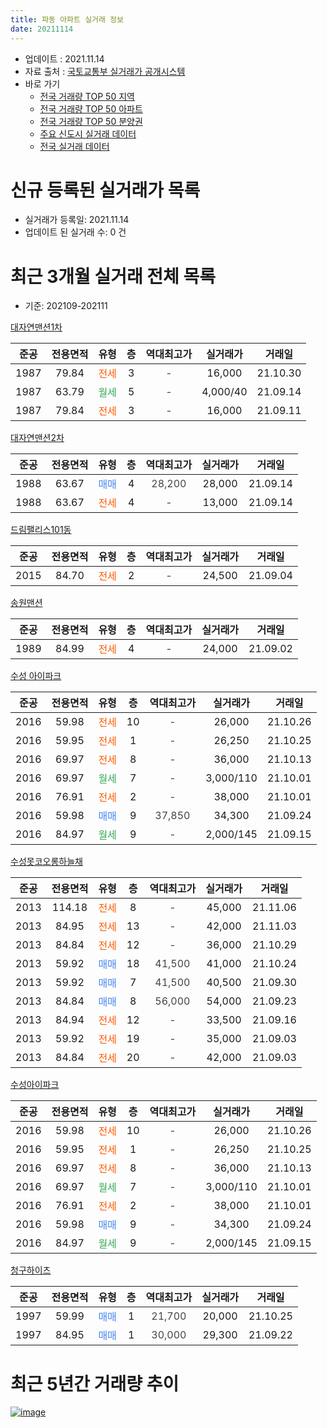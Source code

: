 ```yaml
---
title: 파동 아파트 실거래 정보
date: 20211114
---
```


* 업데이트 : 2021.11.14
* 자료 출처 : [국토교통부 실거래가 공개시스템](http://rt.molit.go.kr)
* 바로 가기
    * [전국 거래량 TOP 50 지역](https://apt-info.github.io/apt-trade-info/tr)
    * [전국 거래량 TOP 50 아파트](https://apt-info.github.io/apt-trade-info/ta)
    * [전국 거래량 TOP 50 분양권](https://apt-info.github.io/apt-trade-info/tb)
    * [주요 신도시 실거래 데이터](https://apt-info.github.io/apt-trade-info/newtown)
    * [전국 실거래 데이터](https://apt-info.github.io/apt-trade-info/all)



<script async src="https://pagead2.googlesyndication.com/pagead/js/adsbygoogle.js"></script>
<!-- 기본광고 -->
<ins class="adsbygoogle"
     style="display:block"
     data-ad-client="ca-pub-1142216861245946"
     data-ad-slot="4805727019"
     data-ad-format="auto"
     data-full-width-responsive="true"></ins>
<script>
     (adsbygoogle = window.adsbygoogle || []).push({});
</script>


# 신규 등록된 실거래가 목록

* 실거래가 등록일: 2021.11.14
* 업데이트 된 실거래 수: 0 건




<script async src="https://pagead2.googlesyndication.com/pagead/js/adsbygoogle.js"></script>
<!-- 기본광고 -->
<ins class="adsbygoogle"
     style="display:block"
     data-ad-client="ca-pub-1142216861245946"
     data-ad-slot="4805727019"
     data-ad-format="auto"
     data-full-width-responsive="true"></ins>
<script>
     (adsbygoogle = window.adsbygoogle || []).push({});
</script>


# 최근 3개월 실거래 전체 목록
* 기준: 202109-202111


[대자연맨션1차](https://search.naver.com/search.naver?query=%EB%8C%80%EC%9E%90%EC%97%B0%EB%A7%A8%EC%85%981%EC%B0%A8)

|준공|전용면적|유형|층|역대최고가|실거래가|거래일|
|:---:|:---:|:---:|:---:|:---:|:---:|:---:|
|1987|79.84|<span style="color:#FF5A00">전세</span>|3|<span style="color:#444444">-</span>|16,000|21.10.30|
|1987|63.79|<span style="color:#34A853">월세</span>|5|<span style="color:#444444">-</span>|4,000/40|21.09.14|
|1987|79.84|<span style="color:#FF5A00">전세</span>|3|<span style="color:#444444">-</span>|16,000|21.09.11|

[대자연맨션2차](https://search.naver.com/search.naver?query=%EB%8C%80%EC%9E%90%EC%97%B0%EB%A7%A8%EC%85%982%EC%B0%A8)

|준공|전용면적|유형|층|역대최고가|실거래가|거래일|
|:---:|:---:|:---:|:---:|:---:|:---:|:---:|
|1988|63.67|<span style="color:#4285F3">매매</span>|4|<span style="color:#444444">28,200</span>|28,000|21.09.14|
|1988|63.67|<span style="color:#FF5A00">전세</span>|4|<span style="color:#444444">-</span>|13,000|21.09.14|

[드림팰리스101동](https://search.naver.com/search.naver?query=%EB%93%9C%EB%A6%BC%ED%8C%B0%EB%A6%AC%EC%8A%A4101%EB%8F%99)

|준공|전용면적|유형|층|역대최고가|실거래가|거래일|
|:---:|:---:|:---:|:---:|:---:|:---:|:---:|
|2015|84.70|<span style="color:#FF5A00">전세</span>|2|<span style="color:#444444">-</span>|24,500|21.09.04|

[송원맨션](https://search.naver.com/search.naver?query=%EC%86%A1%EC%9B%90%EB%A7%A8%EC%85%98)

|준공|전용면적|유형|층|역대최고가|실거래가|거래일|
|:---:|:---:|:---:|:---:|:---:|:---:|:---:|
|1989|84.99|<span style="color:#FF5A00">전세</span>|4|<span style="color:#444444">-</span>|24,000|21.09.02|

[수성 아이파크](https://search.naver.com/search.naver?query=%EC%88%98%EC%84%B1+%EC%95%84%EC%9D%B4%ED%8C%8C%ED%81%AC)

|준공|전용면적|유형|층|역대최고가|실거래가|거래일|
|:---:|:---:|:---:|:---:|:---:|:---:|:---:|
|2016|59.98|<span style="color:#FF5A00">전세</span>|10|<span style="color:#444444">-</span>|26,000|21.10.26|
|2016|59.95|<span style="color:#FF5A00">전세</span>|1|<span style="color:#444444">-</span>|26,250|21.10.25|
|2016|69.97|<span style="color:#FF5A00">전세</span>|8|<span style="color:#444444">-</span>|36,000|21.10.13|
|2016|69.97|<span style="color:#34A853">월세</span>|7|<span style="color:#444444">-</span>|3,000/110|21.10.01|
|2016|76.91|<span style="color:#FF5A00">전세</span>|2|<span style="color:#444444">-</span>|38,000|21.10.01|
|2016|59.98|<span style="color:#4285F3">매매</span>|9|<span style="color:#444444">37,850</span>|34,300|21.09.24|
|2016|84.97|<span style="color:#34A853">월세</span>|9|<span style="color:#444444">-</span>|2,000/145|21.09.15|

[수성못코오롱하늘채](https://search.naver.com/search.naver?query=%EC%88%98%EC%84%B1%EB%AA%BB%EC%BD%94%EC%98%A4%EB%A1%B1%ED%95%98%EB%8A%98%EC%B1%84)

|준공|전용면적|유형|층|역대최고가|실거래가|거래일|
|:---:|:---:|:---:|:---:|:---:|:---:|:---:|
|2013|114.18|<span style="color:#FF5A00">전세</span>|8|<span style="color:#444444">-</span>|45,000|21.11.06|
|2013|84.95|<span style="color:#FF5A00">전세</span>|13|<span style="color:#444444">-</span>|42,000|21.11.03|
|2013|84.84|<span style="color:#FF5A00">전세</span>|12|<span style="color:#444444">-</span>|36,000|21.10.29|
|2013|59.92|<span style="color:#4285F3">매매</span>|18|<span style="color:#444444">41,500</span>|41,000|21.10.24|
|2013|59.92|<span style="color:#4285F3">매매</span>|7|<span style="color:#444444">41,500</span>|40,500|21.09.30|
|2013|84.84|<span style="color:#4285F3">매매</span>|8|<span style="color:#444444">56,000</span>|54,000|21.09.23|
|2013|84.94|<span style="color:#FF5A00">전세</span>|12|<span style="color:#444444">-</span>|33,500|21.09.16|
|2013|59.92|<span style="color:#FF5A00">전세</span>|19|<span style="color:#444444">-</span>|35,000|21.09.03|
|2013|84.84|<span style="color:#FF5A00">전세</span>|20|<span style="color:#444444">-</span>|42,000|21.09.03|

[수성아이파크](https://search.naver.com/search.naver?query=%EC%88%98%EC%84%B1%EC%95%84%EC%9D%B4%ED%8C%8C%ED%81%AC)

|준공|전용면적|유형|층|역대최고가|실거래가|거래일|
|:---:|:---:|:---:|:---:|:---:|:---:|:---:|
|2016|59.98|<span style="color:#FF5A00">전세</span>|10|<span style="color:#444444">-</span>|26,000|21.10.26|
|2016|59.95|<span style="color:#FF5A00">전세</span>|1|<span style="color:#444444">-</span>|26,250|21.10.25|
|2016|69.97|<span style="color:#FF5A00">전세</span>|8|<span style="color:#444444">-</span>|36,000|21.10.13|
|2016|69.97|<span style="color:#34A853">월세</span>|7|<span style="color:#444444">-</span>|3,000/110|21.10.01|
|2016|76.91|<span style="color:#FF5A00">전세</span>|2|<span style="color:#444444">-</span>|38,000|21.10.01|
|2016|59.98|<span style="color:#4285F3">매매</span>|9|<span style="color:#444444">-</span>|34,300|21.09.24|
|2016|84.97|<span style="color:#34A853">월세</span>|9|<span style="color:#444444">-</span>|2,000/145|21.09.15|

[청구하이츠](https://search.naver.com/search.naver?query=%EC%B2%AD%EA%B5%AC%ED%95%98%EC%9D%B4%EC%B8%A0)

|준공|전용면적|유형|층|역대최고가|실거래가|거래일|
|:---:|:---:|:---:|:---:|:---:|:---:|:---:|
|1997|59.99|<span style="color:#4285F3">매매</span>|1|<span style="color:#444444">21,700</span>|20,000|21.10.25|
|1997|84.95|<span style="color:#4285F3">매매</span>|1|<span style="color:#444444">30,000</span>|29,300|21.09.22|



<script async src="https://pagead2.googlesyndication.com/pagead/js/adsbygoogle.js"></script>
<!-- 기본광고 -->
<ins class="adsbygoogle"
     style="display:block"
     data-ad-client="ca-pub-1142216861245946"
     data-ad-slot="4805727019"
     data-ad-format="auto"
     data-full-width-responsive="true"></ins>
<script>
     (adsbygoogle = window.adsbygoogle || []).push({});
</script>


# 최근 5년간 거래량 추이


<div style="width:100%;">
    <canvas id="deal_progress" height="200"></canvas>
</div>

<script>
new Chart(document.getElementById("deal_progress"), {
    type: 'line',
    data: {
        labels: ['16.01','16.02','16.03','16.04','16.05','16.06','16.07','16.08','16.09','16.10','16.11','16.12','17.01','17.02','17.03','17.04','17.05','17.06','17.07','17.08','17.09','17.10','17.11','17.12','18.01','18.02','18.03','18.04','18.05','18.06','18.07','18.08','18.09','18.10','18.11','18.12','19.01','19.02','19.03','19.04','19.05','19.06','19.07','19.08','19.09','19.10','19.11','19.12','20.01','20.02','20.03','20.04','20.05','20.06','20.07','20.08','20.09','20.10','20.11','20.12','21.01','21.02','21.03','21.04','21.05','21.06','21.07','21.08','21.09','21.10','21.11'],
        datasets: [{
            label: '매매/분양권',
            data: [15,15,12,17,19,31,26,29,55,58,36,23,14,19,21,14,11,27,37,28,15,14,19,7,14,12,21,8,13,16,6,28,17,13,9,7,14,3,11,15,9,14,13,12,11,26,35,18,13,16,6,12,12,16,31,21,25,32,54,18,20,11,11,16,9,4,11,7,6,2,0],
            borderColor: "rgba(66, 133, 243, 1)",
            backgroundColor: "rgba(66, 133, 243, 0.05)",
            borderWidth: 1,
            pointRadius: 0,
            fill: false,
            lineTension: 0
        },{
            label: '전/월세',
            data: [8,8,3,4,5,6,8,8,13,23,14,9,15,16,12,8,9,9,14,6,16,9,13,7,11,11,21,14,8,11,11,13,18,23,22,16,24,14,19,23,11,8,13,10,12,12,22,11,10,13,10,8,13,11,12,12,14,13,25,10,5,15,12,17,9,11,16,20,10,12,2],
            borderColor: "rgba(255, 90, 0, 1)",
            backgroundColor: "rgba(255, 90, 0, 0.05)",
            borderWidth: 1,
            pointRadius: 0,
            fill: false,
            lineTension: 0
        },{
            label: '합계',
            data: [23,23,15,21,24,37,34,37,68,81,50,32,29,35,33,22,20,36,51,34,31,23,32,14,25,23,42,22,21,27,17,41,35,36,31,23,38,17,30,38,20,22,26,22,23,38,57,29,23,29,16,20,25,27,43,33,39,45,79,28,25,26,23,33,18,15,27,27,16,14,2],
            borderColor: "rgba(0, 0, 0, 1)",
            backgroundColor: "rgba(0, 0, 0, 0.03)",
            borderWidth: 0.1,
            pointRadius: 0,
            fill: true,
            lineTension: 0
        }
        ]
    },
    options: {
        responsive: true,
        title: {
            display: false
        },
        tooltips: {
            mode: 'index',
            intersect: false
        },
        hover: {
            mode: 'nearest',
            intersect: true
        },
        scales: {
            xAxes: [{
                display: true,
                scaleLabel: {
                    display: true,
                    labelString: '년/월'
                }
            }],
            yAxes: [{
                display: true,
                ticks: {
                    suggestedMin: 0,
                },
                scaleLabel: {
                    display: true,
                    labelString: '실거래 수'
                }
            }]
        }
    }
});

</script>


[![image](https://apt-info.github.io/images/2020-01-03-apt-trade-info/1024x500.png)](https://play.google.com/store/apps/details?id=com.aptinfo.apttradeinfo)

